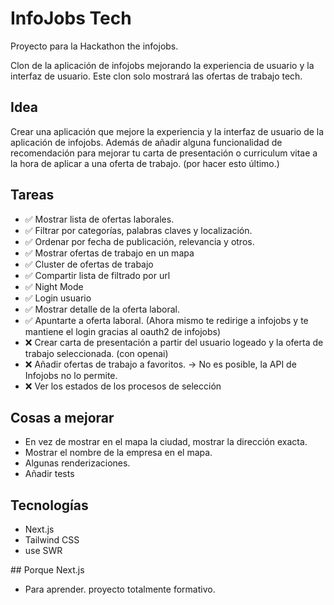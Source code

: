 # InfoJobs Tech
Proyecto para la Hackathon the infojobs.

Clon de la aplicación de infojobs mejorando la experiencia de usuario y la interfaz de usuario.
Este clon solo mostrará las ofertas de trabajo tech.

## Idea

Crear una aplicación que mejore la experiencia y la interfaz de usuario de la aplicación de infojobs. Además de añadir alguna funcionalidad de recomendación para mejorar tu carta de presentación o curriculum vitae a la hora de aplicar a una oferta de trabajo. (por hacer esto último.)

## Tareas

- ✅ Mostrar lista de ofertas laborales.
- ✅ Filtrar por categorías, palabras claves y localización.
- ✅ Ordenar por fecha de publicación, relevancia y otros.
- ✅ Mostrar ofertas de trabajo en un mapa
- ✅ Cluster de ofertas de trabajo
- ✅ Compartir lista de filtrado por url
- ✅ Night Mode
- ✅ Login usuario
- ✅ Mostrar detalle de la oferta laboral.
- ✅ Apuntarte a oferta laboral. (Ahora mismo te redirige a infojobs y te mantiene el login gracias al oauth2 de infojobs)
- ❌ Crear carta de presentación a partir del usuario logeado y la oferta de trabajo seleccionada. (con openai)
- ❌ Añadir ofertas de trabajo a favoritos. -> No es posible, la API de Infojobs no lo permite.
- ❌ Ver los estados de los procesos de selección


## Cosas a mejorar
- En vez de mostrar en el mapa la ciudad, mostrar la dirección exacta.
- Mostrar el nombre de la empresa en el mapa.
- Algunas renderizaciones.
- Añadir tests

## Tecnologías

- Next.js
- Tailwind CSS
- use SWR


## Porque Next.js

- Para aprender. proyecto totalmente formativo.
